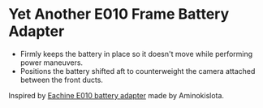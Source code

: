 # Yet Another E010 Frame Battery Adapter

* Firmly keeps the battery in place so it doesn't move while performing power maneuvers.
* Positions the battery shifted aft to counterweight the camera attached between the front ducts.

Inspired by [Eachine E010 battery adapter](http://www.thingiverse.com/thing:1878111) made by Aminokislota.
